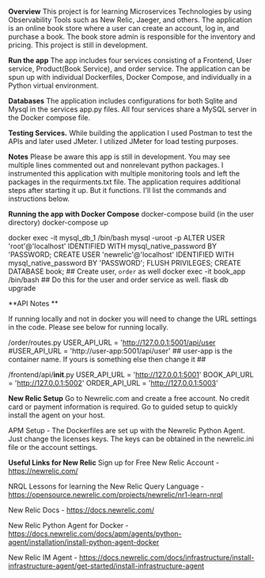 **Overview**
This project is for learning Microservices Technologies by using Observability Tools such as New Relic, Jaeger, and others. The application is an online book store where a user can create an account, log in, and purchase a book. The book store admin is responsible for the inventory and pricing. This project is 
still in development. 

**Run the app**
The app includes four services consisting of a Frontend, User service, Product(Book Service), and order service. The application can be spun up with individual Dockerfiles, Docker Compose, and individually in a 
Python virtual environment.

**Databases** 
The application includes configurations for both Sqlite and Mysql in the services app.py files. All four services share a MySQL server in the Docker compose file. 

**Testing Services.**
While building the application I used Postman to test the APIs and later used JMeter. I utilized JMeter for load testing purposes. 

**Notes**
Please be aware this app is still in development. You may see multiple lines commented out and nonrelevant python packages. I instrumented this application with multiple monitoring tools 
and left the packages in the requirments.txt file. The application requires additional steps after starting it up. But it functions. I'll list the commands and instructions below. 

**Running the app with Docker Compose** 
docker-compose build (in the user directory) 
docker-compose up

docker exec -it mysql_db_1 /bin/bash
mysql -uroot -p
ALTER USER 'root'@'localhost' IDENTIFIED WITH mysql_native_password BY 'PASSWORD;
CREATE USER 'newrelic'@'localhost' IDENTIFIED WITH mysql_native_password BY 'PASSWORD';
FLUSH PRIVILEGES;
CREATE DATABASE book; ## Create user, `order` as well
docker exec -it book_app /bin/bash ## Do this for the user and order service as well. 
flask db upgrade 

**API Notes **

If running locally and not in docker you will need to change the URL settings in the code. Please see below for running locally. 

/order/routes.py 
USER_API_URL = 'http://127.0.0.1:5001/api/user 
#USER_API_URL = 'http://user-app:5001/api/user' ## user-app is the container name. If yours is something else then change it ##

/frontend/api/__init__.py
USER_API_URL = 'http://127.0.0.1:5001'
BOOK_API_URL = 'http://127.0.0.1:5002'
ORDER_API_URL = 'http://127.0.0.1:5003'

**New Relic Setup**
Go to Newrelic.com and create a free account. No credit card or payment information is required. Go to guided setup to quickly install the agent on your host. 

APM Setup - The Dockerfiles are set up with the Newrelic Python Agent. Just change the licenses keys. The keys can be obtained in the newrelic.ini file or the account settings. 

**Useful Links for New Relic**
Sign up for Free New Relic Account - https://newrelic.com/ 

NRQL Lessons for learning the New Relic Query Language  - https://opensource.newrelic.com/projects/newrelic/nr1-learn-nrql

New Relic Docs - https://docs.newrelic.com/

New Relic Python Agent for Docker - https://docs.newrelic.com/docs/apm/agents/python-agent/installation/install-python-agent-docker

New Relic IM Agent - https://docs.newrelic.com/docs/infrastructure/install-infrastructure-agent/get-started/install-infrastructure-agent

